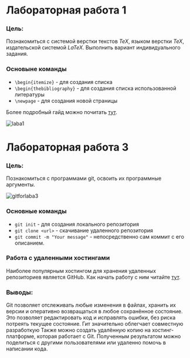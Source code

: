 # Лабораторная работа 1

### Цель:

Познакомиться с системой верстки текстов *TeX*, языком верстки *TeX*, издательской системой *LaTeX*. Выполнить вариант индивидуального задания.

### Основыне команды 

* `\begin{itemize}` - для создания списка
* `\begin{thebibliography}` - для создания списка использованной литературы
* `\newpage` - для создания новой страницы

Более подробный гайд можно почитать [тут](https://www.overleaf.com/learn/latex/Learn_LaTeX_in_30_minutes).

![laba1](https://github.com/user-attachments/assets/28617bac-723b-4cf6-8113-03bf26b18fb3)

# Лабораторная работа 3

### Цель:

Познакомиться с программами git, освоить их программные аргументы.

![gitforlaba3](https://github.com/user-attachments/assets/94ec80e7-636e-4c3f-afea-f7107b195124)

### Основные команды

* `git init` - для создания локального репозитория
* `git clone <url>` - скачивание удаленного репозитория
* `git commit -m "Your message"` - непосредственно сам коммит с его описанием.

### Работа с удаленными хостингами

Наиболее популярным хостингом для хранения удаленных репозиториев является GitHub.
Как начать работу с ним читайте [тут](https://ru.hexlet.io/courses/intro_to_git/lessons/github/theory_unit).

### Выводы:

Git позволяет отслеживать любые изменения в файлах, хранить их версии и оперативно возвращаться в любое сохранённое состояние. Это позволяет редактировать код и исправлять ошибки, без риска потреять текущее состояние. Гит значительно облегчает совместную разработкую Также можно создать удалённую копию на хостинг-платформе, которая работает с Git. Полученным результатом можно поделиться с другими пользователями или удаленно помочь в написании кода.
